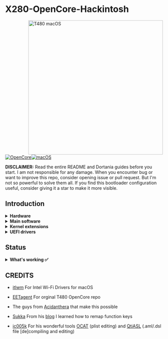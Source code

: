 # X280-OpenCore-Hackintosh

<img align="right" src="./Other/README_Resources/ThinkPad.gif" alt="T480 macOS" width="430">

[![OpenCore](https://img.shields.io/badge/OpenCore-0.7.8-blue.svg)](https://github.com/acidanthera/OpenCorePkg)[![macOS](https://img.shields.io/badge/macOS-11.7-brightgreen.svg)](https://www.apple.com/macos/big-sur)

**DISCLAIMER:**
Read the entire README and Dortania guides before you start. I am not responsible for any damage.
When you encounter bug or want to improve this repo, consider opening issue or pull request. But I'm not so powerful to solve them all.
If you find this bootloader configuration useful, consider giving it a star to make it more visible.

## Introduction
<details>

<summary><strong>Hardware</strong></summary>
<br>

[![UEFI](https://img.shields.io/badge/UEFI-N20ET58W(1.43)-lightgrey)]

| Category  | Component                                                          | Note |
| :------------ | :--------------------------------------------------------------- | :---- |
| CPU         | Intel Core i5-8250U                                              | |
| GPU         | Intel UHD 620                                                       | |
| SSD          | SAMSUNG MZNLN256HAJQ-000L7 256GB      | |
| Memory  | 4GB * 2 DDR4 2400Mhz                                      | |
| Wifi & BT | Intel Wireless-AC 8265                                        | I did not replace it with DW1820A. |
| Input  | PS2 Keyboard & Synaptics TrackPad | [VoodooPS2Controller](https://github.com/acidanthera/VoodooPS2) and some handmade key remapping |

</details>  

<details>

<summary><strong>Main software</strong></summary>
<br>

| Component     | Version           |
| ------------- | ----------------  |
| macOS Big Sur | 11.7.10 (20G1427) |
| OpenCore      | v0.7.8            |

</details>

<details>
<summary><strong>Kernel extensions</strong></summary>
<br>

| Kext                  |
| :-------------------- |
| AppleALC              |
| AirportItlwm_BigSur   |
| IntelBluetoothInjector|
| IntelBluetoothFirmware|
| IntelBTPatcher        |
| BrightnessKeys        |
| CPUFriend             |
| CPUFriendDataProvider |
| HibernationFixup      |
| HoRNDIS               |
| IntelMausi            |
| Lilu                  |
| NoTouchID             |
| NVMeFix               |
| RTCMemoryFixup        |
| SMCBatteryManager     |
| SMCProcessor          |
| SMCSuperIO            |
| USBInjectAll          |
| USBPorts              |
| VirtualSMC            |
| VoltageShift          |
| VoodooPS2Controller   |
| VoodooRMI             |
| VoodooSMBus           |
| WhateverGreen         |

</details>
<details>
<summary><strong>UEFI drivers</strong></summary>
<br>

| Driver              |
| :------------------ |
| AudioDxe.efi        |
| CrScreenshotDxe.efi |
| HfsPlus.efi         |
| OpenCanopy.efi      |
| OpenRuntime.efi     |

</details>

## Status

<details>  

<summary><strong>What's working ✅</strong></summary>

- [x] Battery percentage

- [x] Bluetooth `AC8265`

- [x] Boot chime

- [x] Boot menu `OpenCanopy` 

- [x] CPU power management / performance

- [x] FireVault 2 `Should be good, not tested` 

- [x] GPU UHD 620 hardware acceleration / performance 

- [x] HDMI `Closed and opened lid. With audio.`

- [x] iMessage, FaceTime, App Store, iTunes Store. **Generate your own SMBIOS**

- [x] Intel I219V Ethernet port `Should be good, not tested` 

- [x] Keyboard `Volume and brightness hotkeys. Another media keys not used`

- [x] Microphone `Fn+F4 not work`

- [x] Realtek® ALC3287 ("ALC257") Audio

- [x] Sidecar wired `Should be good, not tested` 

- [x] Sleep/Wake 

- [x] TouchPad

- [x] TrackPoint

- [x] USB Ports `Works after configured`

- [x] Web camera

- [x] Wifi `AC8265`

</details>  

## CREDITS
- [itlwm](https://github.com/OpenIntelWireless/itlwm) For Intel Wi-Fi Drivers for macOS
  
- [EETagent](https://github.com/EETagent) For orginal T480 OpenCore repo

- The guys from [Acidanthera](https://github.com/acidanthera) that make this possible
  
- [Sukka](https://github.com/SukkaW) From his [blog](https://blog.skk.moe/post/ssdt-map-fn-shortcuts/) I learned how to remap function keys
- [ic005k](https://github.com/ic005k) For his wonderful tools [OCAT](https://github.com/ic005k/QtOpenCoreConfig) (plist editing) and [QtiASL](https://github.com/ic005k/QtiASL) (.aml/.dsl file [de]compiling and editing)
